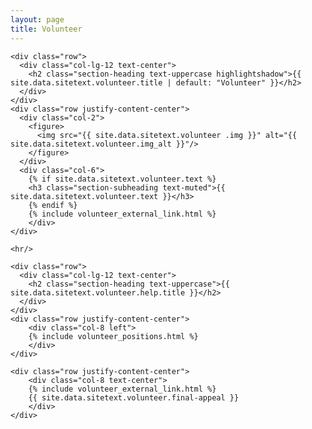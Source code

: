```yaml
---
layout: page
title: Volunteer
---
```

<section class="page-section" id="{{ site.data.sitetext.volunteer.section | default: "volunteer" }}">
  <div class="container">

    <div class="row">
      <div class="col-lg-12 text-center">
        <h2 class="section-heading text-uppercase highlightshadow">{{ site.data.sitetext.volunteer.title | default: "Volunteer" }}</h2>
      </div>
    </div>
    <div class="row justify-content-center">
      <div class="col-2">
        <figure>
          <img src="{{ site.data.sitetext.volunteer .img }}" alt="{{ site.data.sitetext.volunteer.img_alt }}"/>
        </figure>
      </div>
      <div class="col-6">    
        {% if site.data.sitetext.volunteer.text %}
        <h3 class="section-subheading text-muted">{{ site.data.sitetext.volunteer.text }}</h3>
        {% endif %}
        {% include volunteer_external_link.html %}
        </div>
    </div>

    <hr/>

    <div class="row">
      <div class="col-lg-12 text-center">
        <h2 class="section-heading text-uppercase">{{ site.data.sitetext.volunteer.help.title }}</h2>
      </div>
    </div>
    <div class="row justify-content-center">
        <div class="col-8 left">
        {% include volunteer_positions.html %}
        </div>
    </div>

    <div class="row justify-content-center">
        <div class="col-8 text-center">
        {% include volunteer_external_link.html %}
        {{ site.data.sitetext.volunteer.final-appeal }}
        </div>
    </div>
</div>
</section>
